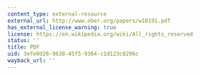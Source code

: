 ```yaml
---
content_type: external-resource
external_url: http://www.nber.org/papers/w10191.pdf
has_external_license_warning: true
license: https://en.wikipedia.org/wiki/All_rights_reserved
status: ''
title: PDF
uid: 3efe0d26-9638-45f5-9364-c1d123c8296c
wayback_url: ''
---
```


